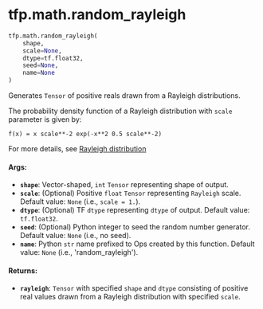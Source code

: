 <div itemscope itemtype="http://developers.google.com/ReferenceObject">
<meta itemprop="name" content="tfp.math.random_rayleigh" />
<meta itemprop="path" content="Stable" />
</div>

# tfp.math.random_rayleigh

``` python
tfp.math.random_rayleigh(
    shape,
    scale=None,
    dtype=tf.float32,
    seed=None,
    name=None
)
```

Generates `Tensor` of positive reals drawn from a Rayleigh distributions.

The probability density function of a Rayleigh distribution with `scale`
parameter is given by:

```none
f(x) = x scale**-2 exp(-x**2 0.5 scale**-2)
```

For more details, see [Rayleigh distribution](
https://en.wikipedia.org/wiki/Rayleigh_distribution)

#### Args:

* <b>`shape`</b>: Vector-shaped, `int` `Tensor` representing shape of output.
* <b>`scale`</b>: (Optional) Positive `float` `Tensor` representing `Rayleigh` scale.
    Default value: `None` (i.e., `scale = 1.`).
* <b>`dtype`</b>: (Optional) TF `dtype` representing `dtype` of output.
    Default value: `tf.float32`.
* <b>`seed`</b>: (Optional) Python integer to seed the random number generator.
    Default value: `None` (i.e., no seed).
* <b>`name`</b>: Python `str` name prefixed to Ops created by this function.
    Default value: `None` (i.e., 'random_rayleigh').


#### Returns:

* <b>`rayleigh`</b>: `Tensor` with specified `shape` and `dtype` consisting of positive
    real values drawn from a Rayleigh distribution with specified `scale`.